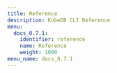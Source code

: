 ```yaml
---
title: Reference
description: KubeDB CLI Reference
menu:
  docs_0.7.1:
    identifier: reference
    name: Reference
    weight: 1000
menu_name: docs_0.7.1
---
```

